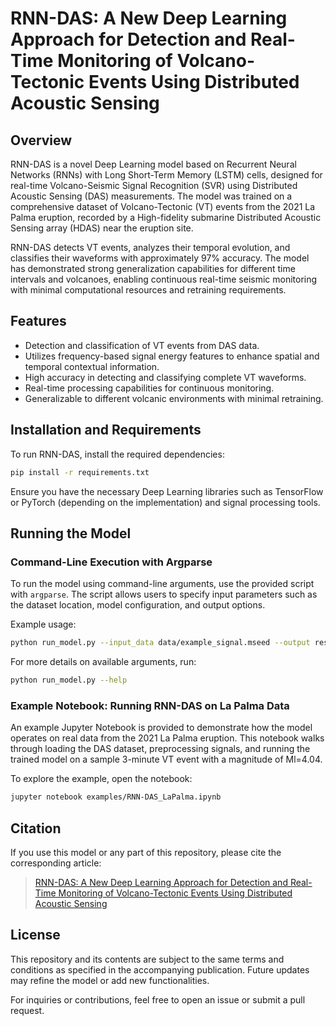 # RNN-DAS: A New Deep Learning Approach for Detection and Real-Time Monitoring of Volcano-Tectonic Events Using Distributed Acoustic Sensing

## Overview
RNN-DAS is a novel Deep Learning model based on Recurrent Neural Networks (RNNs) with Long Short-Term Memory (LSTM) cells, designed for real-time Volcano-Seismic Signal Recognition (SVR) using Distributed Acoustic Sensing (DAS) measurements. The model was trained on a comprehensive dataset of Volcano-Tectonic (VT) events from the 2021 La Palma eruption, recorded by a High-fidelity submarine Distributed Acoustic Sensing array (HDAS) near the eruption site.

RNN-DAS detects VT events, analyzes their temporal evolution, and classifies their waveforms with approximately 97% accuracy. The model has demonstrated strong generalization capabilities for different time intervals and volcanoes, enabling continuous real-time seismic monitoring with minimal computational resources and retraining requirements.

## Features
- Detection and classification of VT events from DAS data.
- Utilizes frequency-based signal energy features to enhance spatial and temporal contextual information.
- High accuracy in detecting and classifying complete VT waveforms.
- Real-time processing capabilities for continuous monitoring.
- Generalizable to different volcanic environments with minimal retraining.

## Installation and Requirements
To run RNN-DAS, install the required dependencies:

```bash
pip install -r requirements.txt
```

Ensure you have the necessary Deep Learning libraries such as TensorFlow or PyTorch (depending on the implementation) and signal processing tools.

## Running the Model

### Command-Line Execution with Argparse
To run the model using command-line arguments, use the provided script with `argparse`. The script allows users to specify input parameters such as the dataset location, model configuration, and output options.

Example usage:

```bash
python run_model.py --input_data data/example_signal.mseed --output results/predictions.txt --model_checkpoint models/rnn_das_checkpoint.pth
```

For more details on available arguments, run:

```bash
python run_model.py --help
```

### Example Notebook: Running RNN-DAS on La Palma Data
An example Jupyter Notebook is provided to demonstrate how the model operates on real data from the 2021 La Palma eruption. This notebook walks through loading the DAS dataset, preprocessing signals, and running the trained model on a sample 3-minute VT event with a magnitude of Ml=4.04.

To explore the example, open the notebook:

```bash
jupyter notebook examples/RNN-DAS_LaPalma.ipynb
```

## Citation
If you use this model or any part of this repository, please cite the corresponding article:

> [RNN-DAS: A New Deep Learning Approach for Detection and Real-Time Monitoring of Volcano-Tectonic Events Using Distributed Acoustic Sensing](URL_to_the_article)

## License
This repository and its contents are subject to the same terms and conditions as specified in the accompanying publication. Future updates may refine the model or add new functionalities.

For inquiries or contributions, feel free to open an issue or submit a pull request.

